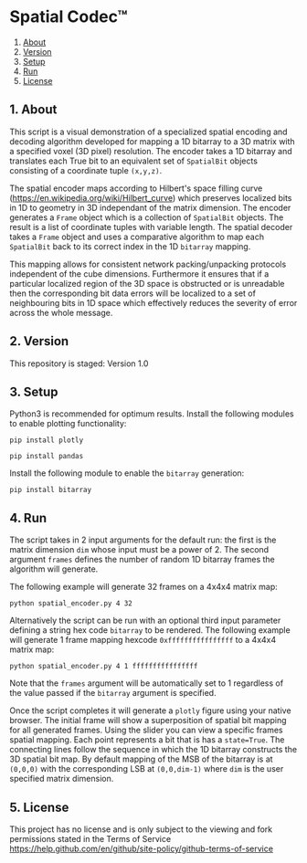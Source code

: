 # Spatial Codec™

1. [ About ](#about)
2. [ Version ](#version)
3. [ Setup ](#setup)
4. [ Run ](#run)
5. [ License ](#lic)


<a name="about"></a>

## 1. About

This script is a visual demonstration of a specialized spatial encoding and decoding algorithm developed for mapping a 1D bitarray to a 3D matrix with a specified voxel (3D pixel) resolution. The encoder takes a 1D bitarray and translates each True bit to an equivalent set of `SpatialBit` objects consisting of a coordinate tuple `(x,y,z)`. 

The spatial encoder maps according to Hilbert's space filling curve (https://en.wikipedia.org/wiki/Hilbert_curve) which preserves localized bits in 1D to geometry in 3D independant of the matrix dimension. The encoder generates a `Frame` object which is a collection of `SpatialBit` objects. The result is a list of coordinate tuples with variable length. The spatial decoder takes a `Frame` object and uses a comparative algorithm to map each `SpatialBit` back to its correct index in the 1D `bitarray` mapping.

This mapping allows for consistent network packing/unpacking protocols independent of the cube dimensions. Furthermore it ensures that if a particular localized region of the 3D space is obstructed or is unreadable then the corresponding bit data errors will be localized to a set of neighbouring bits in 1D space which effectively reduces the severity of error across the whole message.


<a name="version"></a>

## 2. Version
This repository is staged: Version 1.0


<a name="setup"></a>

## 3. Setup
Python3 is recommended for optimum results. Install the following modules to enable plotting functionality:
```
pip install plotly
```
```
pip install pandas
```
Install the following module to enable the `bitarray` generation:
```
pip install bitarray
```


<a name="run"></a>

## 4. Run

The script takes in 2 input arguments for the default run: the first is the matrix dimension `dim` whose input must be a power of 2. The second argument `frames` defines the number of random 1D bitarray frames the algorithm will generate.

The following example will generate 32 frames on a 4x4x4 matrix map:
```
python spatial_encoder.py 4 32
```

Alternatively the script can be run with an optional third input parameter defining a string hex code `bitarray` to be rendered. The following example will generate 1 frame mapping hexcode `0xffffffffffffffff` to a 4x4x4 matrix map:
```
python spatial_encoder.py 4 1 ffffffffffffffff
```
Note that the `frames` argument will be automatically set to 1 regardless of the value passed if the `bitarray` argument is specified.

Once the script completes it will generate a `plotly` figure using your native browser. The initial frame will show a superposition of spatial bit mapping for all generated frames. Using the slider you can view a specific frames spatial mapping. Each point represents a bit that is has a `state=True`. The connecting lines follow the sequence in which the 1D bitarray constructs the 3D spatial bit map. By default mapping of the MSB of the bitarray is at `(0,0,0)` with the corresponding LSB at `(0,0,dim-1)` where `dim` is the user specified matrix dimension.


<a name="lic"></a>

## 5. License

This project has no license and is only subject to the viewing and fork permissions stated in the Terms of Service https://help.github.com/en/github/site-policy/github-terms-of-service
